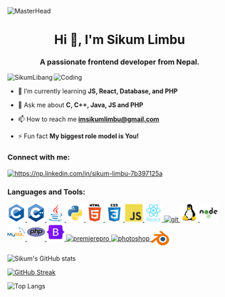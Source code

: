 ![MasterHead](https://user-images.githubusercontent.com/90236635/232446433-d5540fa2-fe28-4bb8-b929-cdb51fe61336.gif)
<h1 align="center">Hi 👋, I'm Sikum Limbu</h1>
<h3 align="center">A passionate frontend developer from Nepal.</h3>
<img align="right" alt="Coding" width="400" src="https://media3.giphy.com/media/SWoSkN6DxTszqIKEqv/giphy.gif">

<p align="left"> <img src="https://komarev.com/ghpvc/?username=SikumLibang&label=Profile%20views&color=0e75b6&style=flat" alt="SikumLibang" /> </p>

- 🌱 I’m currently learning **JS, React, Database, and PHP**

- 💬 Ask me about **C, C++, Java, JS and PHP**

- 📫 How to reach me **imsikumlimbu@gmail.com**

- ⚡ Fun fact **My biggest role model is You!**

<h3 align="left">Connect with me:</h3>
<p align="left">
<a href="https://linkedin.com/in/https://np.linkedin.com/in/sikum-limbu-7b397125a" target="blank"><img align="center" src="https://raw.githubusercontent.com/rahuldkjain/github-profile-readme-generator/master/src/images/icons/Social/linked-in-alt.svg" alt="https://np.linkedin.com/in/sikum-limbu-7b397125a" height="30" width="40" /></a>
</p>

<h3 align="left">Languages and Tools:</h3>

<p align="left"> <!-- C -->
<a href="https://www.cprogramming.com/" target="_blank" rel="noreferrer">
    <img src="https://raw.githubusercontent.com/devicons/devicon/master/icons/c/c-original.svg" alt="c" width="40" height="40"/>
</a>

<!-- C++ -->
<a href="https://www.w3schools.com/cpp/" target="_blank" rel="noreferrer">
    <img src="https://raw.githubusercontent.com/devicons/devicon/master/icons/cplusplus/cplusplus-original.svg" alt="cplusplus" width="40" height="40"/>
</a>

<!-- Java -->
<a href="https://www.java.com" target="_blank" rel="noreferrer">
    <img src="https://raw.githubusercontent.com/devicons/devicon/master/icons/java/java-original.svg" alt="java" width="40" height="40"/>
</a>

<!-- Python -->
<a href="https://www.python.org/" target="_blank" rel="noreferrer">
    <img src="https://raw.githubusercontent.com/devicons/devicon/master/icons/python/python-original.svg" alt="python" width="40" height="40"/>
</a>

<!-- HTML5 -->
<a href="https://www.w3.org/html/" target="_blank" rel="noreferrer">
    <img src="https://raw.githubusercontent.com/devicons/devicon/master/icons/html5/html5-original-wordmark.svg" alt="html5" width="40" height="40"/>
</a>

<!-- CSS3 -->
<a href="https://www.w3schools.com/css/" target="_blank" rel="noreferrer">
    <img src="https://raw.githubusercontent.com/devicons/devicon/master/icons/css3/css3-original-wordmark.svg" alt="css3" width="40" height="40"/>
</a>

<!-- JavaScript -->
<a href="https://developer.mozilla.org/en-US/docs/Web/JavaScript" target="_blank" rel="noreferrer">
    <img src="https://raw.githubusercontent.com/devicons/devicon/master/icons/javascript/javascript-original.svg" alt="javascript" width="40" height="40"/>
</a>

<!-- React -->
<a href="https://reactjs.org/" target="_blank" rel="noreferrer">
    <img src="https://raw.githubusercontent.com/devicons/devicon/master/icons/react/react-original-wordmark.svg" alt="react" width="40" height="40"/>
</a>

<!-- Git -->
<a href="https://git-scm.com/" target="_blank" rel="noreferrer">
    <img src="https://www.vectorlogo.zone/logos/git-scm/git-scm-icon.svg" alt="git" width="40" height="40"/>
</a>

<!-- Linux -->
<a href="https://www.linux.org/" target="_blank" rel="noreferrer">
    <img src="https://raw.githubusercontent.com/devicons/devicon/master/icons/linux/linux-original.svg" alt="linux" width="40" height="40"/>
</a>

<!-- Node.js -->
<a href="https://nodejs.org/" target="_blank" rel="noreferrer">
    <img src="https://raw.githubusercontent.com/devicons/devicon/master/icons/nodejs/nodejs-original-wordmark.svg" alt="nodejs" width="40" height="40"/>
</a>

<!-- MySQL -->
<a href="https://www.mysql.com/" target="_blank" rel="noreferrer">
    <img src="https://raw.githubusercontent.com/devicons/devicon/master/icons/mysql/mysql-original-wordmark.svg" alt="mysql" width="40" height="40"/>
</a>

<!-- PHP -->
<a href="https://www.php.net/" target="_blank" rel="noreferrer">
    <img src="https://raw.githubusercontent.com/devicons/devicon/master/icons/php/php-original.svg" alt="php" width="40" height="40" style="background-color: white; border-radius: 5px;"/>
</a>

<!-- Bootstrap -->
<a href="https://getbootstrap.com/" target="_blank" rel="noreferrer">
    <img src="https://raw.githubusercontent.com/devicons/devicon/master/icons/bootstrap/bootstrap-original.svg" alt="bootstrap" width="40" height="40"/>
</a>


<!-- Adobe Premiere Pro -->
<a href="https://www.adobe.com/products/premiere.html" target="_blank" rel="noreferrer">
    <img src="https://upload.wikimedia.org/wikipedia/commons/4/40/Adobe_Premiere_Pro_CC_icon.svg" alt="premierepro" width="40" height="40"/>
</a>

<!-- Adobe Photoshop (Fixed with visible icon for dark background) -->
<a href="https://www.adobe.com/products/photoshop.html" target="_blank" rel="noreferrer">
    <img src="https://cdn.worldvectorlogo.com/logos/adobe-photoshop-2.svg" alt="photoshop" width="40" height="40"/>
</a>

<!-- Blender (Fixed to stay in a single line) -->
<a href="https://www.blender.org/" target="_blank" rel="noreferrer" style="display: inline-block; vertical-align: middle;">
    <img src="https://raw.githubusercontent.com/devicons/devicon/master/icons/blender/blender-original.svg" alt="blender" width="40" height="40"/>
</a>



</p>

![Sikum's GitHub stats](https://github-readme-stats.vercel.app/api?username=sikumlibang&show_icons=true&theme=radical)

[![GitHub Streak](https://streak-stats.demolab.com?user=SikumLibang&theme=ambient-gradient)](https://git.io/streak-stats)


![Top Langs](https://github-readme-stats.vercel.app/api/top-langs/?username=SikumLibang&hide_progress=true)
